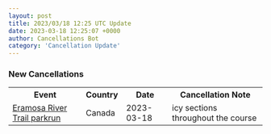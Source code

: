 ```yaml
---
layout: post
title: 2023/03/18 12:25 UTC Update
date: 2023-03-18 12:25:07 +0000
author: Cancellations Bot
category: 'Cancellation Update'
---
```


<h3>New Cancellations</h3>
<div class='hscrollable'>
<table style='width: 100%'>
    <tr>
        <th>Event</th>
        <th>Country</th>
        <th>Date</th>
        <th>Cancellation Note</th>
    </tr>
    <tr>
        <td><a href="https://www.parkrun.ca/eramosarivertrail">Eramosa River Trail parkrun</a></td>
        <td>Canada</td>
        <td>2023-03-18</td>
        <td>icy sections throughout the course</td>
    </tr>
</table>
</div>
